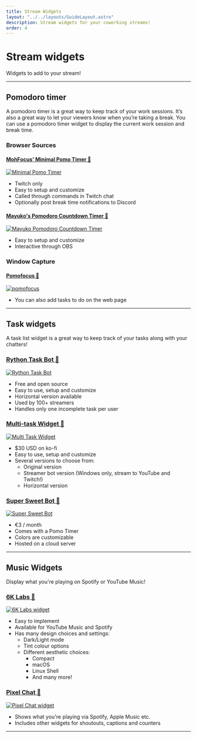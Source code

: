 ```yaml
---
title: Stream Widgets
layout: "../../layouts/GuideLayout.astro"
description: Stream widgets for your coworking streams!
order: 4
---
```


# Stream widgets

Widgets to add to your stream! 

---

## Pomodoro timer

A pomodoro timer is a great way to keep track of your work sessions. It’s also a great way to let your viewers know when you’re taking a break. You can use a pomodoro timer widget to display the current work session and break time.

### Browser Sources

#### [MohFocus' Minimal Pomo Timer 🔗](https://github.com/mohamed-tayeh/Minimal-Pomo-Timer)

[![Minimal Pomo Timer](/images/widgets/moh-minimal-timer.webp)](https://github.com/mohamed-tayeh/Minimal-Pomo-Timer)

- Twitch only
- Easy to setup and customize 
- Called through commands in Twitch chat
- Optionally post break time notifications to Discord

#### [Mayuko's Pomodoro Countdown Timer 🔗](https://github.com/hellomayuko/Pomodoro-Countdown)

<a href="https://github.com/hellomayuko/Pomodoro-Countdown"><img src="/images/widgets/mayuko-pomo.webp" alt="Mayuko Pomodoro Countdown Timer" loading="lazy" /></a>

- Easy to setup and customize
- Interactive through OBS

### Window Capture

#### [Pomofocus 🔗](https://pomofocus.io/)

<a href="https://pomofocus.io/"><img src="/images/widgets/pomofocus.webp" alt="pomofocus" loading="lazy" /></a>

- You can also add tasks to do on the web page

---

## Task widgets

A task list widget is a great way to keep track of your tasks along with your chatters!

### [Rython Task Bot 🔗](https://github.com/liyunze-coding/chat-task-tic-overlay-infinity)

<a href="https://github.com/liyunze-coding/chat-task-tic-overlay-infinity"><img src="/images/widgets/rythontaskbot.webp" alt="Rython Task Bot" loading="lazy" /></a>

- Free and open source
- Easy to use, setup and customize
- Horizontal version available
- Used by 100+ streamers
- Handles only one incomplete task per user

### [Multi-task Widget 🔗](https://ko-fi.com/s/94e7e8dc81)

<a href="https://ko-fi.com/s/94e7e8dc81"><img src="/images/widgets/multitask.webp" alt="Multi Task Widget" loading="lazy" /></a>

- $30 USD on ko-fi
- Easy to use, setup and customize
- Several versions to choose from:
  - Original version
  - Streamer bot version (Windows only, stream to YouTube and Twitch!)
  - Horizontal version

### [Super Sweet Bot 🔗](https://www.patreon.com/super_sweet_bot)

<a href="https://www.patreon.com/super_sweet_bot"><img src="/images/widgets/supersweetbot.webp" alt="Super Sweet Bot" loading="lazy" /></a>

- €3 / month
- Comes with a Pomo Timer
- Colors are customizable
- Hosted on a cloud server

---

## Music Widgets

Display what you're playing on Spotify or YouTube Music! 

### [6K Labs 🔗](https://6klabs.com/)

<a href="https://6klabs.com/"><img src="/images/music-and-audio/6klabs.webp" alt="6K Labs widget" loading="lazy" /></a>

- Easy to implement
- Available for YouTube Music and Spotify
- Has many design choices and settings:
  - Dark/Light mode
  - Tint colour options
  - Different aesthetic choices:
    - Compact
    - macOS
    - Linux Shell
    - And many more!

### [Pixel Chat 🔗](https://pixelchat.tv/)

<a href="https://pixelchat.tv/"><img src="/images/music-and-audio/pixelchat.webp" alt="Pixel Chat widget" loading="lazy" /></a>

- Shows what you're playing via Spotify, Apple Music etc.
- Includes other widgets for shoutouts, captions and counters

---